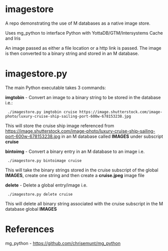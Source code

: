 # imagestore

A repo demonstrating the use of M databases as a native image store.

Uses mg_python to interface Python with YottaDB/GTM/Intersystems Cache and Iris

An image passed as either a file location or a http link is passed. The image is then converted to a binary string and stored in an M database.

# imagestore.py

The main Python executable takes 3 commands:

**imgtobin** - Convert an image to a binary string to be stored in the database i.e.:

     ./imagestore.py imgtobin cruise https://image.shutterstock.com/image-photo/luxury-cruise-ship-sailing-port-600w-678153238.jpg
     
This will store the cruise ship image referenced from https://image.shutterstock.com/image-photo/luxury-cruise-ship-sailing-port-600w-678153238.jpg in an M database called **IMAGES** under subscript **cruise**

**bintoimg** - Convert a binary entry in an M database to an image i.e.

     ./imagestore.py bintoimage cruise
     
This will take the binary strings stored in the cruise subscript of the global **IMAGES**, create one string and then create a **cruise.jpeg** image file

**delete** - Delete a global entry/image i.e.

     ./imagestore.py delete cruise
     
This will delete all binary string associated with the cruise subscript in the M database global **IMAGES**

# References

mg_python - https://github.com/chrisemunt/mg_python

